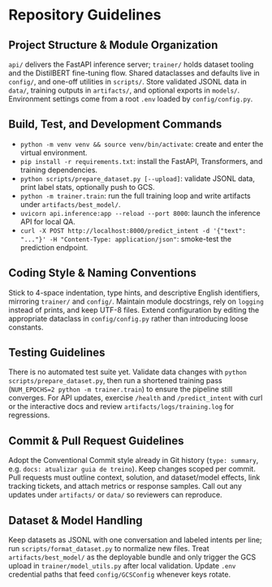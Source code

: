 # Repository Guidelines

## Project Structure & Module Organization
`api/` delivers the FastAPI inference server; `trainer/` holds dataset tooling and the DistilBERT fine-tuning flow. Shared dataclasses and defaults live in `config/`, and one-off utilities in `scripts/`. Store validated JSONL data in `data/`, training outputs in `artifacts/`, and optional exports in `models/`. Environment settings come from a root `.env` loaded by `config/config.py`.

## Build, Test, and Development Commands
- `python -m venv venv && source venv/bin/activate`: create and enter the virtual environment.
- `pip install -r requirements.txt`: install the FastAPI, Transformers, and training dependencies.
- `python scripts/prepare_dataset.py [--upload]`: validate JSONL data, print label stats, optionally push to GCS.
- `python -m trainer.train`: run the full training loop and write artifacts under `artifacts/best_model/`.
- `uvicorn api.inference:app --reload --port 8000`: launch the inference API for local QA.
- `curl -X POST http://localhost:8000/predict_intent -d '{"text": "..."}' -H "Content-Type: application/json"`: smoke-test the prediction endpoint.

## Coding Style & Naming Conventions
Stick to 4-space indentation, type hints, and descriptive English identifiers, mirroring `trainer/` and `config/`. Maintain module docstrings, rely on `logging` instead of prints, and keep UTF-8 files. Extend configuration by editing the appropriate dataclass in `config/config.py` rather than introducing loose constants.

## Testing Guidelines
There is no automated test suite yet. Validate data changes with `python scripts/prepare_dataset.py`, then run a shortened training pass (`NUM_EPOCHS=2 python -m trainer.train`) to ensure the pipeline still converges. For API updates, exercise `/health` and `/predict_intent` with curl or the interactive docs and review `artifacts/logs/training.log` for regressions.

## Commit & Pull Request Guidelines
Adopt the Conventional Commit style already in Git history (`type: summary`, e.g. `docs: atualizar guia de treino`). Keep changes scoped per commit. Pull requests must outline context, solution, and dataset/model effects, link tracking tickets, and attach metrics or response samples. Call out any updates under `artifacts/` or `data/` so reviewers can reproduce.

## Dataset & Model Handling
Keep datasets as JSONL with one conversation and labeled intents per line; run `scripts/format_dataset.py` to normalize new files. Treat `artifacts/best_model/` as the deployable bundle and only trigger the GCS upload in `trainer/model_utils.py` after local validation. Update `.env` credential paths that feed `config/GCSConfig` whenever keys rotate.
